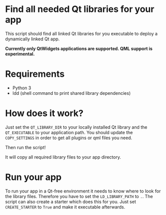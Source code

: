 # Find all needed Qt libraries for your app
This script should find all linked Qt libraries for you executable to deploy a dynamically linked Qt app.

**Currently only QtWidgets applications are supported. QML support is experimental.**

# Requirements
- Python 3
- ldd (shell command to print shared library dependencies)
    
# How does it work?
Just set the `QT_LIBRARY_DIR` to your locally installed Qt library and the `QT_EXECUTABLE` to your application path.
You should update the `COPY_SETTINGS` in order to get all plugins or qml files you need.

Then run the script!

It will copy all required library files to your app directory.

# Run your app
To run your app in a Qt-free environment it needs to know where to look for the library files. Therefore you have to set the `LD_LIBRARY_PATH` to `.`.
The script can also create a starter which does this for you. Just set `CREATE_STARTER` to `True` and make it executable afterwards.
